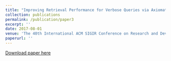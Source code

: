 ```yaml
---
title: "Improving Retrieval Performance for Verbose Queries via Axiomatic Analysis of Term Discrimination Heuristic"
collection: publications
permalink: /publication/paper3
excerpt: ''
date: 2017-08-01
venue: 'The 40th International ACM SIGIR Conference on Research and Development in Information Retrieval'
paperurl: ''
---
```



[Download paper here](https://dl.acm.org/doi/pdf/10.1145/3077136.3080761)


